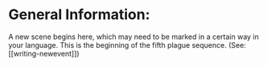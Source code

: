 # General Information:

A new scene begins here, which may need to be marked in a certain way in your language. This is the beginning of the fifth plague sequence. (See: [[writing-newevent]])